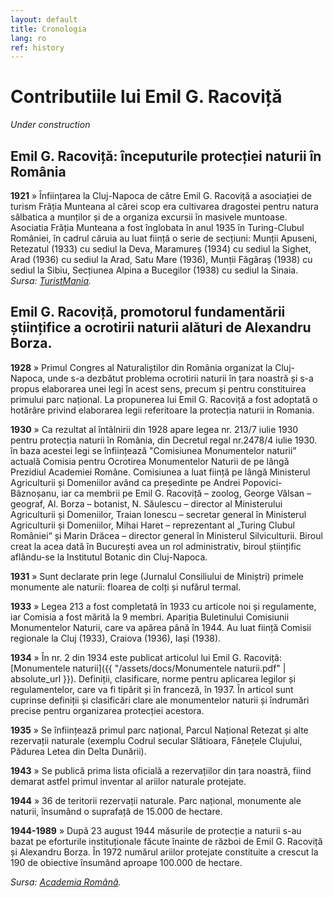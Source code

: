 ```yaml
---
layout: default
title: Cronologia
lang: ro
ref: history
---
```


# Contributiile lui Emil G. Racoviță

*Under construction*

## Emil G. Racoviță: începuturile protecției naturii în România

**1921** » Înființarea la Cluj-Napoca de către Emil G. Racoviță a asociației de turism Frăția Munteana al cărei scop era cultivarea dragostei pentru natura sălbatica a munților și de a organiza excursii în masivele muntoase. Asociatia Frăția Munteana a fost înglobata în anul 1935 în Turing-Clubul României, în cadrul căruia au luat ființă o serie de secțiuni: Munții Apuseni, Retezatul (1933) cu sediul la Deva, Maramureș (1934) cu sediul la Sighet, Arad (1936) cu sediul la Arad, Satu Mare (1936), Munții Făgăraș (1938) cu sediul la Sibiu, Secțiunea Alpina a Bucegilor (1938) cu sediul la Sinaia.
*Sursa: [TuristMania](http://www.turistmania.ro/articole/diverse/primele-asociatii-si-cluburi-de-turism-si-sufletistii-lor.html).*

## Emil G. Racoviță, promotorul fundamentării științifice a ocrotirii naturii alături de Alexandru Borza.

**1928** » Primul Congres al Naturaliștilor din România organizat la Cluj-Napoca, unde s-a dezbătut problema ocrotirii naturii în țara noastră și s-a propus elaborarea unei legi în acest sens, precum și pentru constituirea primului parc național. La propunerea lui Emil G. Racoviță a fost adoptată o hotărâre privind elaborarea legii referitoare la protecția naturii in Romania.

**1930** » Ca rezultat al întâlnirii din 1928 apare legea nr. 213/7 iulie 1930 pentru protecția naturii în România, din Decretul regal nr.2478/4 iulie 1930. în baza acestei legi se înființează "Comisiunea Monumentelor naturii” actuală Comisia pentru Ocrotirea Monumentelor Naturii de pe lângă Prezidiul Academiei Române. Comisiunea a luat ființă pe lângă Ministerul Agriculturii și Domeniilor având ca președinte pe Andrei Popovici-Bâznoșanu, iar ca membrii pe Emil G. Racoviță – zoolog, George Vâlsan – geograf, Al. Borza – botanist, N. Săulescu – director al Ministerului Agriculturii și Domeniilor, Traian Ionescu – secretar general în Ministerul Agriculturii și Domeniilor, Mihai Haret – reprezentant al „Turing Clubul României“ și Marin Drăcea – director general în Ministerul Silviculturii. Biroul creat la acea dată în București avea un rol administrativ, biroul științific aflându-se la Institutul Botanic din Cluj-Napoca.

**1931** » Sunt declarate prin lege (Jurnalul Consiliului de Miniștri) primele monumente ale naturii: floarea de colți și nufărul termal.

**1933** » Legea 213 a fost completată în 1933 cu articole noi și regulamente, iar Comisia a fost mărită la 9 membri. Apariția Buletinului Comisiunii Monumentelor Naturii, care va apărea până în 1944. Au luat ființă Comisii regionale la Cluj (1933), Craiova (1936), Iași (1938).

**1934** » În nr. 2 din 1934 este publicat articolul lui Emil G. Racoviță: [Monumentele naturii]({{ "/assets/docs/Monumentele naturii.pdf" | absolute_url }}). Definiții, clasificare, norme pentru aplicarea legilor și regulamentelor, care va fi tipărit și în franceză, în 1937. În articol sunt cuprinse definiții și clasificări clare ale monumentelor naturii și îndrumări precise pentru organizarea protecției acestora.

**1935** » Se înființează primul parc național, Parcul Național Retezat și alte rezervații naturale (exemplu Codrul secular Slătioara, Fânețele Clujului, Pădurea Letea din Delta Dunării).

**1943** » Se publică prima lista oficială a rezervațiilor din țara noastră, fiind demarat astfel primul inventar al ariilor naturale protejate.

**1944** » 36 de teritorii rezervații naturale. Parc național, monumente ale naturii, însumând o suprafață de 15.000 de hectare.

**1944-1989** » După 23 august 1944 măsurile de protecție a naturii s-au bazat pe eforturile instituționale făcute înainte de război de Emil G. Racoviță și Alexandru Borza. În 1972 numărul ariilor protejate constituite a crescut la 190 de obiective însumând aproape 100.000 de hectare.

*Sursa: [Academia Română](https://acad.ro/institutia/comisiile.html?101).*
